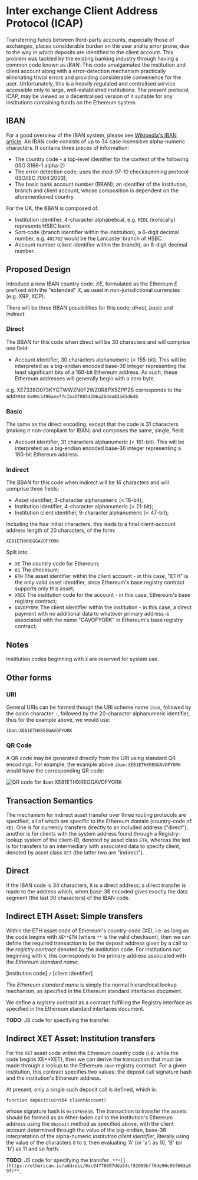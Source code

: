 # Inter exchange Client Address Protocol (ICAP)

Transferring funds between third-party accounts, especially those of exchanges, places considerable burden on the user and is error prone, due to the way in which deposits are identified to the client account. This problem was tackled by the existing banking industry through having a common code known as _IBAN_. This code amalgamated the institution and client account along with a error-detection mechanism practically eliminating trivial errors and providing considerable convenience for the user. Unfortunately, this is a heavily regulated and centralised service accessible only to large, well-established institutions. The present protocol, ICAP, may be viewed as a decentralised version of it suitable for any institutions containing funds on the Ethereum system.

## IBAN

For a good overview of the IBAN system, please see [Wikipedia's IBAN article](https://en.wikipedia.org/wiki/International_Bank_Account_Number). An IBAN code consists of up to 34 case insensitive alpha-numeric characters. It contains three pieces of information:

-   The country code - a top-level identifier for the context of the following (ISO 3166-1 alpha-2)
-   The error-detection code; uses the _mod-97-10_ checksumming protocol (ISO/IEC 7064:2003);
-   The basic bank account number (BBAN); an identifier of the institution, branch and client account, whose composition is dependent on the aforementioned country.

For the UK, the BBAN is composed of:

-   Institution identifier, 4-character alphabetical, e.g. `MIDL` (ironically) represents HSBC bank.
-   Sort-code (branch identifier within the institution), a 6-digit decimal number, e.g. `402702` would be the Lancaster branch of HSBC.
-   Account number (client identifier within the branch), an 8-digit decimal number.

## Proposed Design

Introduce a new IBAN country code: _XE_, formulated as the Ethereum _E_ prefixed with the "extended" _X_, as used in non-jurisdictional currencies (e.g. XRP, XCP).

There will be three BBAN possibilities for this code; _direct_, _basic_ and _indirect_.

### Direct

The BBAN for this code when direct will be 30 characters and will comprise one field:

-   Account identifier, 30 characters alphanumeric (&lt; 155-bit). This will be interpreted as a big-endian encoded base-36 integer representing the least significant bits of a 160-bit Ethereum address. As such, these Ethereum addresses will generally begin with a zero byte.

e.g. XE7338O073KYGTWWZN0F2WZ0R8PX5ZPPZS corresponds to the address `0x00c5496aee77c1ba1f0854206a26dda82a81d6d8`.

### Basic

The same as the direct encoding, except that the code is 31 characters (making it non-compliant for IBAN) and composes the same, single, field:

-   Account identifier, 31 characters alphanumeric (&lt; 161-bit). This will be interpreted as a big-endian encoded base-36 integer representing a 160-bit Ethereum address.

### Indirect

The BBAN for this code when indirect will be 16 characters and will comprise three fields:

-   Asset identifier, 3-character alphanumeric (&lt; 16-bit);
-   Institution identifier, 4-character alphanumeric (&lt; 21-bit);
-   Institution client identifier, 9-character alphanumeric (&lt; 47-bit);

Including the four initial characters, this leads to a final client-account address length of 20 characters, of the form:

    XE81ETHXREGGAVOFYORK

Split into:

-   `XE` The country code for Ethereum;
-   `81` The checksum;
-   `ETH` The asset identifier within the client account - in this case, "ETH" is the only valid asset identifier, since Ethereum's base registry contract supports only this asset;
-   `XREG` The institution code for the account - in this case, Ethereum's base registry contract;
-   `GAVOFYORK` The client identifier within the institution - in this case, a direct payment with no additional data to whatever primary address is associated with the name "GAVOFYORK" in Ethereum's base registry contract;

## Notes

Institution codes beginning with `X` are reserved for system use.

## Other forms

### URI

General URIs can be formed though the URI scheme name `iban`, followed by the colon character `:`, followed by the 20-character alphanumeric identifier, thus for the example above, we would use:

    iban:XE81ETHXREGGAVOFYORK

### QR Code

A QR code may be generated directly from the URI using standard QR encodings. For example, the example above `iban:XE81ETHXREGGAVOFYORK` would have the corresponding QR code:

![QR code for iban:XE81ETHXREGGAVOFYORK](http://opensecrecy.com/qr-XE81ETHXREGGAVOFYORK.gif)

## Transaction Semantics

The mechanism for indirect asset transfer over three routing protocols are specified, all of which are specific to the Ethereum domain (country-code of `XE`). One is for currency transfers directly to an included address ("direct"), another is for clients with the system address found through a Registry-lookup system of the client-ID, denoted by asset class `ETH`, whereas the last is for transfers to an intermediary with associated data to specify client, denoted by asset class `XET` (the latter two are "indirect").

## Direct

If the IBAN code is 34 characters, it is a direct address; a direct transfer is made to the address which, when base-36 encoded gives exactly the data segment (the last 30 characters) of the IBAN code.

## Indirect ETH Asset: Simple transfers

Within the ETH asset code of Ethereum's country-code (XE), i.e. as long as the code begins with `XE**ETH` (where `**` is the valid checksum), then we can define the required transaction to be the deposit address given by a call to the _registry contract_ denoted by the institution code. For institutions not beginning with `X`, this corresponds to the primary address associated with the _Ethereum standard name_:

[institution code] `/` [client identifier]

The _Ethereum standard name_ is simply the normal hierarchical lookup mechanism, as specified in the Ethereum standard interfaces document.

We define a _registry contract_ as a contract fulfilling the Registry interface as specified in the Ethereum standard interfaces document.

**TODO**: JS code for specifying the transfer.

## Indirect XET Asset: Institution transfers

For the `XET` asset code within the Ethereum country code (i.e. while the code begins XE\*\*XET), then we can derive the transaction that must be made through a lookup to the Ethereum `iban` registry contract. For a given institution, this contract specifies two values: the deposit call signature hash and the institution's Ethereum address.

At present, only a single such deposit call is defined, which is:

    function deposit(uint64 clientAccount)

whose signature hash is `0x13765838`. The transaction to transfer the assets should be formed as an ether-laden call to the institution's Ethereum address using the `deposit` method as specified above, with the client account determined through the value of the big-endian, base-36 interpretation of the alpha-numeric _Institution client identifier_, literally using the value of the characters `0` to `9`, then evaluating 'A' (or 'a') as 10, 'B' (or 'b') as 11 and so forth.

**TODO**: JS code for specifying the transfer.`_**![](https://etherscan.io/address/0xc94770007dda54cf92009bff0de90c06f603a09f)**_`
